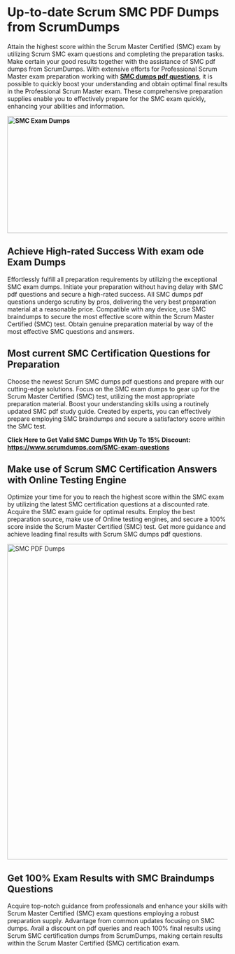 <h1><strong>Up-to-date Scrum SMC PDF Dumps from ScrumDumps</strong></h1>
<p>Attain the highest score within the Scrum Master Certified (SMC) exam by utilizing Scrum SMC exam questions and completing the preparation tasks. Make certain your good results together with the assistance of SMC pdf dumps from ScrumDumps. With extensive efforts for Professional Scrum Master exam preparation working with <strong><a href="https://www.scrumdumps.com/SMC-exam-questions">SMC dumps pdf questions</a></strong>, it is possible to quickly boost your understanding and obtain optimal final results in the Professional Scrum Master exam. These comprehensive preparation supplies enable you to effectively prepare for the SMC exam quickly, enhancing your abilities and information.</p>
<p><strong><img src="https://i.ibb.co/8bjQb49/Copy-of-Cleaning-service-banner-Made-with-Poster-My-Wall-2.jpg" alt="SMC Exam Dumps" width="800" height="267" /></strong></p>
<h2><strong>Achieve High-rated Success With exam ode Exam Dumps</strong></h2>
<p>Effortlessly fulfill all preparation requirements by utilizing the exceptional SMC exam dumps. Initiate your preparation without having delay with SMC pdf questions and secure a high-rated success. All SMC dumps pdf questions undergo scrutiny by pros, delivering the very best preparation material at a reasonable price. Compatible with any device, use SMC braindumps to secure the most effective score within the Scrum Master Certified (SMC) test. Obtain genuine preparation material by way of the most effective SMC questions and answers.</p>
<h2><strong>Most current SMC Certification Questions for Preparation</strong></h2>
<p>Choose the newest Scrum SMC dumps pdf questions and prepare with our cutting-edge solutions. Focus on the SMC exam dumps to gear up for the Scrum Master Certified (SMC) test, utilizing the most appropriate preparation material. Boost your understanding skills using a routinely updated SMC pdf study guide. Created by experts, you can effectively prepare employing SMC braindumps and secure a satisfactory score within the SMC test.</p>
<p><strong>Click Here to Get Valid SMC Dumps With Up To 15% Discount: <a href="https://www.scrumdumps.com/SMC-exam-questions">https://www.scrumdumps.com/SMC-exam-questions</a></strong></p>
<h2><strong>Make use of Scrum SMC Certification Answers with Online Testing Engine</strong></h2>
<p>Optimize your time for you to reach the highest score within the SMC exam by utilizing the latest SMC certification questions at a discounted rate. Acquire the SMC exam guide for optimal results. Employ the best preparation source, make use of Online testing engines, and secure a 100% score inside the Scrum Master Certified (SMC) test. Get more guidance and achieve leading final results with Scrum SMC dumps pdf questions.</p>
<p><a href="https://www.scrumdumps.com/SMC-exam-questions"><img src="https://i.ibb.co/F3py0hR/Copy-of-Offer-Social-Media-Ad-Made-with-Poster-My-Wall.jpg" alt="SMC PDF Dumps" width="720" height="" /></a></p>
<h2><strong>Get 100% Exam Results with SMC Braindumps Questions</strong></h2>
<p>Acquire top-notch guidance from professionals and enhance your skills with Scrum Master Certified (SMC) exam questions employing a robust preparation supply. Advantage from common updates focusing on SMC dumps. Avail a discount on pdf queries and reach 100% final results using Scrum SMC certification dumps from ScrumDumps, making certain results within the Scrum Master Certified (SMC) certification exam.</p>

